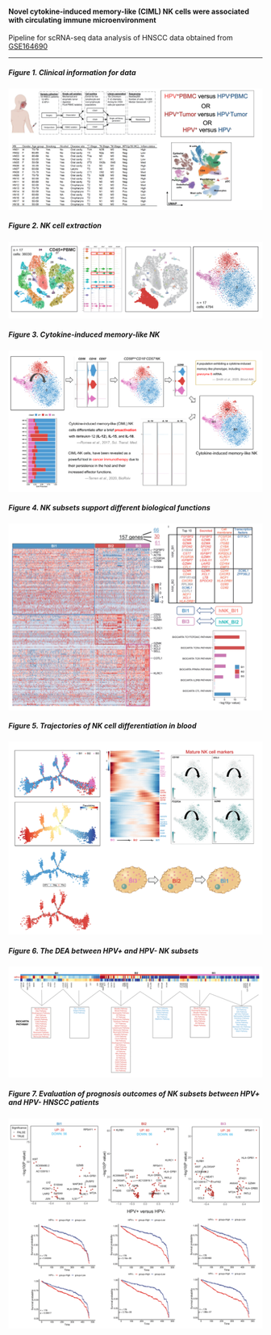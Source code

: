#### Novel cytokine-induced memory-like (CIML) NK cells were associated with circulating immune microenvironment

Pipeline for scRNA-seq data analysis of HNSCC data obtained from [GSE164690](https://www.ncbi.nlm.nih.gov/geo/query/acc.cgi?acc=GSE164690)

------------------

##### Figure 1. Clinical information for data

![](./Figures/Figure1.png)

##### Figure 2. NK cell extraction

![](./Figures/Figure2.png)

##### Figure 3. Cytokine-induced memory-like NK

![](./Figures/Figure3.png)

##### Figure 4. NK subsets support different biological functions

![](./Figures/Figure4.png)

##### Figure 5. Trajectories of NK cell differentiation in blood

![](./Figures/Figure5.png)

##### Figure 6. The DEA between HPV+ and HPV- NK subsets

![](./Figures/Figure6.png)

##### Figure 7. Evaluation of prognosis outcomes of NK subsets between HPV+ and HPV- HNSCC patients

![](./Figures/Figure7.png)
